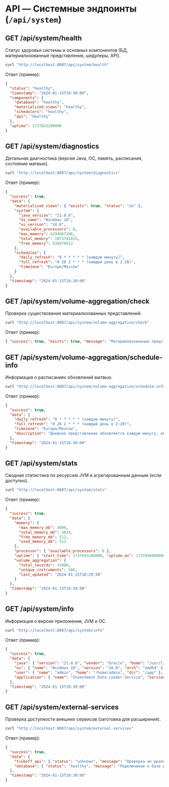 # API — Системные эндпоинты (`/api/system`)

## GET /api/system/health
Статус здоровья системы и основных компонентов (БД, материализованные представления, шедулеры, API).
```bash
curl "http://localhost:8087/api/system/health"
```
Ответ (пример):
```json
{
  "status": "healthy",
  "timestamp": "2024-01-15T10:30:00",
  "components": {
    "database": "healthy",
    "materialized_views": "healthy",
    "schedulers": "healthy",
    "api": "healthy"
  },
  "uptime": 1737043200000
}
```

## GET /api/system/diagnostics
Детальная диагностика (версия Java, ОС, память, расписания, состояние матвью).
```bash
curl "http://localhost:8087/api/system/diagnostics"
```
Ответ (пример):
```json
{
  "success": true,
  "data": {
    "materialized_views": { "exists": true, "status": "ok" },
    "system": {
      "java_version": "21.0.8",
      "os_name": "Windows 10",
      "os_version": "10.0",
      "available_processors": 8,
      "max_memory": 4294967296,
      "total_memory": 1073741824,
      "free_memory": 536870912
    },
    "schedules": {
      "daily_refresh": "0 * * * * * (каждую минуту)",
      "full_refresh": "0 20 2 * * * (каждый день в 2:20)",
      "timezone": "Europe/Moscow"
    }
  },
  "timestamp": "2024-01-15T10:30:00"
}
```

## GET /api/system/volume-aggregation/check
Проверка существования материализованных представлений.
```bash
curl "http://localhost:8087/api/system/volume-aggregation/check"
```
Ответ (пример):
```json
{ "success": true, "exists": true, "message": "Материализованные представления существуют", "timestamp": "2024-01-15T10:30:00" }
```

## GET /api/system/volume-aggregation/schedule-info
Информация о расписаниях обновлений матвью.
```bash
curl "http://localhost:8087/api/system/volume-aggregation/schedule-info"
```
Ответ (пример):
```json
{
  "success": true,
  "data": {
    "daily_refresh": "0 * * * * * (каждую минуту)",
    "full_refresh": "0 20 2 * * * (каждый день в 2:20)",
    "timezone": "Europe/Moscow",
    "description": "Дневное представление обновляется каждую минуту, общее - в 2:20"
  },
  "timestamp": "2024-01-15T10:30:00"
}
```

## GET /api/system/stats
Сводная статистика по ресурсам JVM и агрегированным данным (если доступно).
```bash
curl "http://localhost:8087/api/system/stats"
```
Ответ (пример):
```json
{
  "success": true,
  "data": {
    "memory": {
      "max_memory_mb": 4096,
      "total_memory_mb": 1024,
      "free_memory_mb": 512,
      "used_memory_mb": 512
    },
    "processor": { "available_processors": 8 },
    "uptime": { "start_time": 1737043200000, "uptime_ms": 1737046800000 },
    "volume_aggregation": {
      "total_records": 15000,
      "unique_instruments": 500,
      "last_updated": "2024-01-15T10:29:50"
    }
  },
  "timestamp": "2024-01-15T10:30:00"
}
```

## GET /api/system/info
Информация о версии приложения, JVM и ОС.
```bash
curl "http://localhost:8087/api/system/info"
```
Ответ (пример):
```json
{
  "success": true,
  "data": {
    "java": { "version": "21.0.8", "vendor": "Oracle", "home": "/usr/lib/jvm/java-21" },
    "os": { "name": "Windows 10", "version": "10.0", "arch": "amd64" },
    "user": { "name": "admin", "home": "/home/admin", "dir": "/app" },
    "application": { "name": "Investment Data Loader Service", "version": "1.0.0", "description": "Сервис загрузки инвестиционных данных" }
  },
  "timestamp": "2024-01-15T10:30:00"
}
```

## GET /api/system/external-services
Проверка доступности внешних сервисов (заготовка для расширения).
```bash
curl "http://localhost:8087/api/system/external-services"
```
Ответ (пример):
```json
{
  "success": true,
  "data": {
    "tinkoff_api": { "status": "unknown", "message": "Проверка не реализована" },
    "database": { "status": "healthy", "message": "Подключение к базе данных работает" }
  },
  "timestamp": "2024-01-15T10:30:00"
}
```
